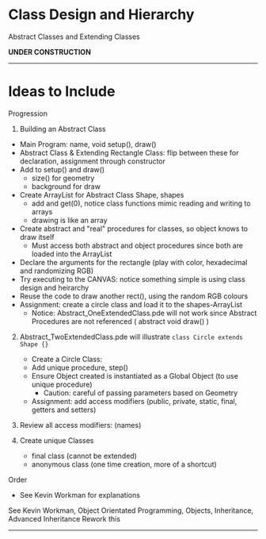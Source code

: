 # Class Design and Hierarchy
Abstract Classes and Extending Classes

**UNDER CONSTRUCTION**


---

# Ideas to Include
Progression
1. Building an Abstract Class
- Main Program: name, void setup(), draw()
- Abstract Class & Extending Rectangle Class: flip between these for declaration, assignment through constructor
- Add to setup() and draw()
  - size() for geometry
  - background for draw
- Create ArrayList for Abstract Class Shape, shapes
  - add and get(0), notice class functions mimic reading and writing to arrays
  - drawing is like an array
- Create abstract and "real" procedures for classes, so object knows to draw itself
  - Must access both abstract and object procedures since both are loaded into the ArrayList
- Declare the arguments for the rectangle (play with color, hexadecimal and randomizing RGB)
- Try executing to the CANVAS: notice something simple is using class design and heirarchy
- Reuse the code to draw another rect(), using the random RGB colours
- Assignment: create a circle class and load it to the shapes-ArrayList
  - Notice: Abstract_OneExtendedClass.pde will not work since Abstract Procedures are not referenced ( abstract void draw() )

2. Abstract_TwoExtendedClass.pde will illustrate ```class Circle extends Shape {}```
   - Create a Circle Class:
   - Add unique procedure, step()
   - Ensure Object created is instantiated as a Global Object (to use unique procedure)
     - Caution: careful of passing parameters based on Geometry
   - Assignment: add access modifiers (public, private, static, final, getters and setters)

3. Review all access modifiers: (names)

4. Create unique Classes
   - final class (cannot be extended)
   - anonymous class (one time creation, more of a shortcut)

Order
- See Kevin Workman for explanations

See Kevin Workman, Object Orientated Programming, Objects, Inheritance, Advanced Inheritance
Rework this

---
